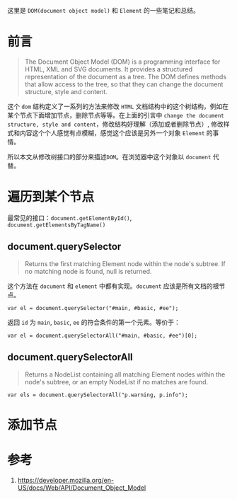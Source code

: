 这里是 `DOM(document object model)` 和 `Element` 的一些笔记和总结。

# 前言

> The Document Object Model (DOM) is a programming interface for HTML, XML and SVG documents. It provides a structured representation of the document as a tree. The DOM defines methods that allow access to the tree, so that they can change the document structure, style and content. 

这个 `dom` 结构定义了一系列的方法来修改 `HTML` 文档结构中的这个树结构，例如在某个节点下面增加节点，删除节点等等。在上面的引言中 `change the document structure, style and content`，修改结构好理解（添加或者删除节点）, 修改样式和内容这个个人感觉有点模糊，感觉这个应该是另外一个对象 `Element` 的事情。

所以本文从修改树接口的部分来描述`DOM`。在浏览器中这个对象以 `document` 代替。

# 遍历到某个节点

最常见的接口：`document.getElementById()`, `document.getElementsByTagName()`

## document.querySelector

> Returns the first matching Element node within the node's subtree. If no matching node is found, null is returned.

这个方法在 `document` 和 `element` 中都有实现。`document` 应该是所有文档的根节点。

	var el = document.querySelector("#main, #basic, #ee");

返回 `id` 为 `main`, `basic`, `ee` 的符合条件的第一个元素。等价于：

	var el = document.querySelectorAll("#main, #basic, #ee")[0];

## document.querySelectorAll

> Returns a NodeList containing all matching Element nodes within the node's subtree, or an empty NodeList if no matches are found.

	var els = document.querySelectorAll("p.warning, p.info");

# 添加节点

	

# 参考

1. <https://developer.mozilla.org/en-US/docs/Web/API/Document_Object_Model>